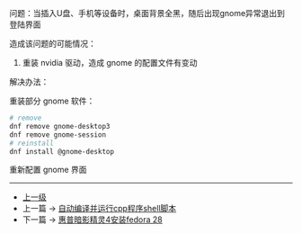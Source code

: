 <!-- 插入U盘、手机等设备，gnome异常退出到登陆界面 -->

问题：当插入U盘、手机等设备时，桌面背景全黑，随后出现gnome异常退出到登陆界面


造成该问题的可能情况：

1. 重装 nvidia 驱动，造成 gnome 的配置文件有变动

解决办法：

重装部分 gnome 软件：

```sh
# remove
dnf remove gnome-desktop3
dnf remove gnome-session
# reinstall
dnf install @gnome-desktop
```

重新配置 gnome 界面

---
- [上一级](README.md)
- 上一篇 -> [自动编译并运行cpp程序shell脚本](gen_cpp_bin.md)
- 下一篇 -> [惠普暗影精灵4安装fedora 28](hpOmenInstallFedora.md)
